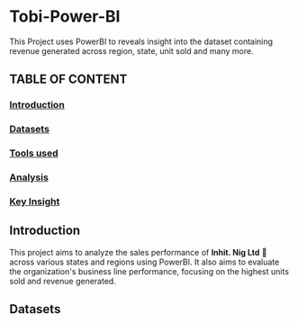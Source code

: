 # Tobi-Power-BI
This Project uses PowerBI to reveals insight into the dataset containing revenue generated across region, state, unit sold and many more.
## TABLE OF CONTENT
### [Introduction](introduction)
### [Datasets](datasets)
### [Tools used](tools_used)
### [Analysis](analysis)
### [Key Insight](key_insight)

## Introduction
This project aims to analyze the sales performance of **Inhit. Nig Ltd** 🏢 across various states and regions using PowerBI. It also aims to evaluate the organization's business line performance, focusing on the highest units sold and revenue generated.
## Datasets
